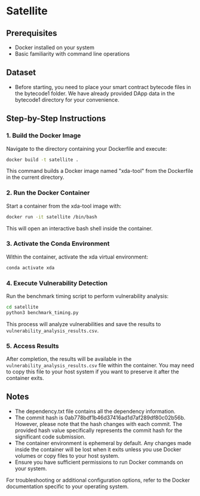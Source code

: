 # Satellite

## Prerequisites
- Docker installed on your system
- Basic familiarity with command line operations

## Dataset
- Before starting, you need to place your smart contract bytecode files in the bytecode1 folder. We have already provided DApp data in the bytecode1 directory for your convenience.

## Step-by-Step Instructions

### 1. Build the Docker Image
Navigate to the directory containing your Dockerfile and execute:
```bash
docker build -t satellite .
```
This command builds a Docker image named "xda-tool" from the Dockerfile in the current directory.

### 2. Run the Docker Container
Start a container from the xda-tool image with:
```bash
docker run -it satellite /bin/bash
```
This will open an interactive bash shell inside the container.

### 3. Activate the Conda Environment
Within the container, activate the xda virtual environment:
```bash
conda activate xda
```

### 4. Execute Vulnerability Detection
Run the benchmark timing script to perform vulnerability analysis:

```bash
cd satellite
python3 benchmark_timing.py
```
This process will analyze vulnerabilities and save the results to `vulnerability_analysis_results.csv`.

### 5. Access Results
After completion, the results will be available in the `vulnerability_analysis_results.csv` file within the container. You may need to copy this file to your host system if you want to preserve it after the container exits.

## Notes
- The dependency.txt file contains all the dependency information.
- The commit hash is 0ab778bdf1b46d37416ad1d7af289df80c02b56b. However, please note that the hash changes with each commit. The provided hash value specifically represents the commit hash for the significant code submission.
- The container environment is ephemeral by default. Any changes made inside the container will be lost when it exits unless you use Docker volumes or copy files to your host system.
- Ensure you have sufficient permissions to run Docker commands on your system.

For troubleshooting or additional configuration options, refer to the Docker documentation specific to your operating system.
